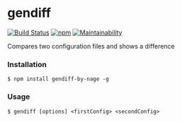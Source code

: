 # gendiff

[![Build Status](https://travis-ci.org/voronin-ivan/project-lvl2-s281.svg?branch=master)](https://travis-ci.org/voronin-ivan/project-lvl2-s281)
[![npm](https://img.shields.io/npm/v/gendiff-by-nage.svg)](https://www.npmjs.com/package/gendiff-by-nage)
[![Maintainability](https://api.codeclimate.com/v1/badges/6fb21027ead98f4f4eec/maintainability)](https://codeclimate.com/github/voronin-ivan/project-lvl2-s281/maintainability)

Compares two configuration files and shows a difference

### Installation
    $ npm install gendiff-by-nage -g

### Usage
    $ gendiff [options] <firstConfig> <secondConfig>
